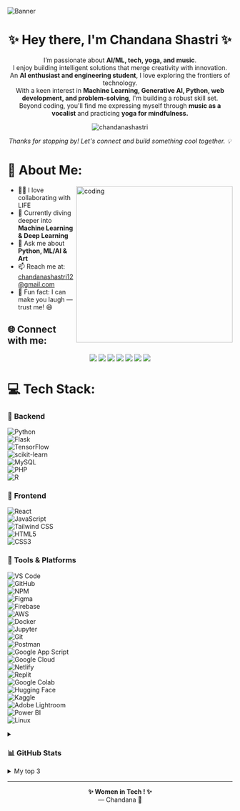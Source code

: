 ![Banner](https://github.com/ChandanaS03/chandanas03/blob/4b92d6363ce2ff04f697ddc322e756cdffa2238c/github%20banner.png)

<h1 align="center">✨ Hey there, I'm Chandana Shastri ✨</h1>


<p align="center">
  I’m passionate about <strong>AI/ML, tech, yoga, and music</strong>. <br>
  I enjoy building intelligent solutions that merge creativity with innovation. <br>
  An <strong>AI enthusiast and engineering student</strong>, I love exploring the frontiers of technology.<br>
  With a keen interest in <strong>Machine Learning, Generative AI, Python, web development, and problem-solving</strong>, I'm building a robust skill set.<br>
  Beyond coding, you'll find me expressing myself through <strong>music as a vocalist</strong> and practicing <strong>yoga for mindfulness.</strong>
</p>

<p align="center">
  <img src="https://komarev.com/ghpvc/?username=chandanashastri&label=Profile%20Visitors&color=0e75b6&style=flat" alt="chandanashastri" />
</p>

<p align="center"><em>Thanks for stopping by! Let's connect and build something cool together. 💡</em></p>


# 💫 About Me:

  <img align="right" alt="coding" width="350" src="https://media3.giphy.com/media/v1.Y2lkPTc5MGI3NjExaXVhNTZjMmQ0MGczbG1kODZlaDlsYzd6OHhkdGlmNzI2Yml1NnE5YSZlcD12MV9pbnRlcm5hbF9naWZfYnlfaWQmY3Q9Zw/p1Z9gCY6vtaTOzjAhk/giphy.gif" width="400" />



- 👩‍💻 I love collaborating with LIFE  
- 🌱 Currently diving deeper into **Machine Learning & Deep Learning**  
- 💬 Ask me about **Python, ML/AI & Art**  
- 📫 Reach me at: [chandanashastri12@gmail.com](mailto:chandanashastri12@gmail.com)  
- 🎤 Fun fact: I can make you laugh — trust me! 😄  

## 🌐 Connect with me:
<p align="center">
<a href="https://linkedin.com/in/chandanashastri" target="_blank"><img src="https://img.shields.io/badge/-LinkedIn-%230077B5?style=for-the-badge&logo=linkedin&logoColor=white" /></a>
<a href="https://github.com/ChandanaS03" target="_blank"><img src="https://img.shields.io/badge/-GitHub-%23181717?style=for-the-badge&logo=github&logoColor=white" /></a>
<a href="https://twitter.com/ShastriChandana" target="_blank"><img src="https://img.shields.io/badge/-Twitter-%231DA1F2?style=for-the-badge&logo=twitter&logoColor=white" /></a>
<a href="https://orcid.org/0009-0000-6080-7429" target="_blank"><img src="https://img.shields.io/badge/-ORCID-%23A6CE39?style=for-the-badge&logo=orcid&logoColor=white" /></a>
<a href="https://g.dev/chandanashastri" target="_blank"><img src="https://img.shields.io/badge/-GoogleDev-%234285F4?style=for-the-badge&logo=google&logoColor=white" /></a>
<a href="https://learn.microsoft.com/en-us/users/me/achievements#badges-section" target="_blank"><img src="https://img.shields.io/badge/-Microsoft-%237A7A7A?style=for-the-badge&logo=microsoft&logoColor=white" /></a>
<a href="mailto:chandanashastri12@gmail.com" target="_blank"><img src="https://img.shields.io/badge/-Gmail-%23D14836?style=for-the-badge&logo=gmail&logoColor=white" /></a>
</p>




# 💻 Tech Stack:

### 🔸 **Backend**  
![Python](https://img.shields.io/badge/python-3670A0?style=for-the-badge&logo=python&logoColor=ffdd54)  
![Flask](https://img.shields.io/badge/flask-%23000.svg?style=for-the-badge&logo=flask&logoColor=white)  
![TensorFlow](https://img.shields.io/badge/TensorFlow-%23FF6F00.svg?style=for-the-badge&logo=TensorFlow&logoColor=white)  
![scikit-learn](https://img.shields.io/badge/scikit--learn-%23F7931E.svg?style=for-the-badge&logo=scikit-learn&logoColor=white)  
![MySQL](https://img.shields.io/badge/mysql-%2300f.svg?style=for-the-badge&logo=mysql&logoColor=white)  
![PHP](https://img.shields.io/badge/php-%23777BB4.svg?style=for-the-badge&logo=php&logoColor=white)  
![R](https://img.shields.io/badge/R-276DC3?style=for-the-badge&logo=r&logoColor=white)  

### 🔸 **Frontend**  
![React](https://img.shields.io/badge/react-%2361DAFB.svg?style=for-the-badge&logo=react&logoColor=black)  
![JavaScript](https://img.shields.io/badge/javascript-%23323330.svg?style=for-the-badge&logo=javascript&logoColor=%23F7DF1E)  
![Tailwind CSS](https://img.shields.io/badge/tailwindcss-%2338B2AC.svg?style=for-the-badge&logo=tailwind-css&logoColor=white)  
![HTML5](https://img.shields.io/badge/html5-%23E34F26.svg?style=for-the-badge&logo=html5&logoColor=white)  
![CSS3](https://img.shields.io/badge/css3-%231572B6.svg?style=for-the-badge&logo=css3&logoColor=white)  

### 🔸 **Tools & Platforms**  
![VS Code](https://img.shields.io/badge/VSCode-007ACC?style=for-the-badge&logo=visual-studio-code&logoColor=white)  
![GitHub](https://img.shields.io/badge/github-%23121011.svg?style=for-the-badge&logo=github&logoColor=white)  
![NPM](https://img.shields.io/badge/npm-CB3837?style=for-the-badge&logo=npm&logoColor=white)  
![Figma](https://img.shields.io/badge/figma-%23F24E1E.svg?style=for-the-badge&logo=figma&logoColor=white)  
![Firebase](https://img.shields.io/badge/firebase-%23039BE5.svg?style=for-the-badge&logo=firebase)  
![AWS](https://img.shields.io/badge/AWS-%23FF9900.svg?style=for-the-badge&logo=amazon-aws&logoColor=white)  
![Docker](https://img.shields.io/badge/docker-%232496ED.svg?style=for-the-badge&logo=docker&logoColor=white)  
![Jupyter](https://img.shields.io/badge/jupyter-%23F37626.svg?style=for-the-badge&logo=jupyter&logoColor=white)  
![Git](https://img.shields.io/badge/git-%23F05032.svg?style=for-the-badge&logo=git&logoColor=white)  
![Postman](https://img.shields.io/badge/Postman-FF6C37?style=for-the-badge&logo=postman&logoColor=white)  
![Google App Script](https://img.shields.io/badge/Google%20App%20Script-4285F4?style=for-the-badge&logo=google-apps-script&logoColor=white)  
![Google Cloud](https://img.shields.io/badge/google%20cloud-%234285F4.svg?style=for-the-badge&logo=google-cloud&logoColor=white)  
![Netlify](https://img.shields.io/badge/netlify-%23000000.svg?style=for-the-badge&logo=netlify&logoColor=white)  
![Replit](https://img.shields.io/badge/Replit-667881?style=for-the-badge&logo=replit&logoColor=white)  
![Google Colab](https://img.shields.io/badge/Google%20Colab-F9AB00?style=for-the-badge&logo=google-colab&logoColor=white)  
![Hugging Face](https://img.shields.io/badge/huggingface-%23FFD21F.svg?style=for-the-badge&logo=huggingface&logoColor=black)  
![Kaggle](https://img.shields.io/badge/Kaggle-20BEFF?style=for-the-badge&logo=kaggle&logoColor=white)  
![Adobe Lightroom](https://img.shields.io/badge/adobe%20lightroom-%2331A8FF.svg?style=for-the-badge&logo=adobe-lightroom&logoColor=white)  
![Power BI](https://img.shields.io/badge/power%20bi-F2C811?style=for-the-badge&logo=powerbi&logoColor=black)  
![Linux](https://img.shields.io/badge/linux-%23FCC624.svg?style=for-the-badge&logo=linux&logoColor=black)  





<details>
  <summary><h3>📊 GitHub Stats</h3></summary>
  <br>
  <p align="center">
    <img src="https://github-readme-stats.vercel.app/api?username=chandanas03&theme=radical&hide_border=false&include_all_commits=true&count_private=true" /><br/>
    <img src="https://github-readme-streak-stats.herokuapp.com/?user=chandanashastri&theme=radical&hide_border=false" /><br/>
    <img src="https://github-readme-stats.vercel.app/api/top-langs/?username=chandanas03&theme=radical&hide_border=false&layout=compact" />
  </p>
</details>



<details>
<summary>My top 3</summary>


| Rank | Languages |
|-----:|-----------|
|     1| python    |
|     2| R.        |
|     3| web dev   |

</details>


---
<p align="center">
  <b>✨ Women in Tech ! ✨</b><br>
  — Chandana 🚀
</p>








